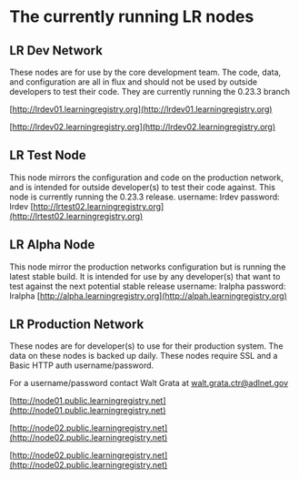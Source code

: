 # The currently running LR nodes

## LR Dev Network
These nodes are for use by the core development team.  The code, data, and configuration are all in flux and should not be used by outside developers to test their code.  They are currently running the 0.23.3 branch

[http://lrdev01.learningregistry.org](http://lrdev01.learningregistry.org)

[http://lrdev02.learningregistry.org](http://lrdev02.learningregistry.org)

## LR Test Node
This node mirrors the configuration and code on the production network, and is intended for outside developer(s) to test their code against.  This node is currently running the 0.23.3 release.
username: lrdev
password: lrdev
[http://lrtest02.learningregistry.org](http://lrtest02.learningregistry.org)

## LR Alpha Node

This node mirror the production networks configuration but is running the latest stable build.  It is intended for use by any developer(s) that want to test against the next potential stable release
username: lralpha
password: lralpha
[http://alpha.learningregistry.org](http://alpah.learningregistry.org)

## LR Production Network

These nodes are for developer(s) to use for their production system.  The data on these nodes is backed up daily.  These nodes require SSL and a Basic HTTP auth username/password.  

For a username/password contact Walt Grata at walt.grata.ctr@adlnet.gov

[http://node01.public.learningregistry.net](http://node01.public.learningregistry.net)

[http://node02.public.learningregistry.net](http://node02.public.learningregistry.net)

[http://node02.public.learningregistry.net](http://node02.public.learningregistry.net)